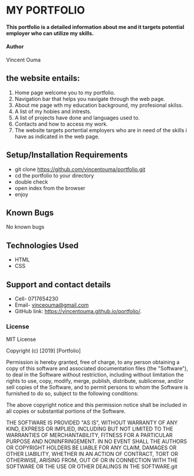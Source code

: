 # MY PORTFOLIO

#### This portfolio is a detailed information about me and it targets potential employer who can utilize my skills.
#### Author 
Vincent Ouma
## the website entails:
1. Home page welcome you to my portfolio.
2. Navigation bar that helps you navigate through the web page.
3. About me page wth my education background, my profesional skilss.
4. A list of my hobies and intrests.
5. A list of projects have done and languages used to.
6. Contacts and how to access my work.
7. The website targets portential employers who are in need of the skills i have as indicated in the web page.

## Setup/Installation Requirements
* git clone https://github.com/vincentouma/portfolio.git
* cd the portfolio to your directory
* double check
* open index from the browser
* enjoy

## Known Bugs
   No known bugs
## Technologies Used
* HTML
* CSS
## Support and contact details
* Cell- 0717654230
* Email- vinceouma@gmail.com
* GitHub link: https://vincentouma.github.io/portfolio/.
### License
MIT License

Copyright (c) [2019] [Portfolio]

Permission is hereby granted, free of charge, to any person obtaining a copy
of this software and associated documentation files (the "Software"), to deal
in the Software without restriction, including without limitation the rights
to use, copy, modify, merge, publish, distribute, sublicense, and/or sell
copies of the Software, and to permit persons to whom the Software is
furnished to do so, subject to the following conditions:

The above copyright notice and this permission notice shall be included in all
copies or substantial portions of the Software.

THE SOFTWARE IS PROVIDED "AS IS", WITHOUT WARRANTY OF ANY KIND, EXPRESS OR
IMPLIED, INCLUDING BUT NOT LIMITED TO THE WARRANTIES OF MERCHANTABILITY,
FITNESS FOR A PARTICULAR PURPOSE AND NONINFRINGEMENT. IN NO EVENT SHALL THE
AUTHORS OR COPYRIGHT HOLDERS BE LIABLE FOR ANY CLAIM, DAMAGES OR OTHER
LIABILITY, WHETHER IN AN ACTION OF CONTRACT, TORT OR OTHERWISE, ARISING FROM,
OUT OF OR IN CONNECTION WITH THE SOFTWARE OR THE USE OR OTHER DEALINGS IN THE
SOFTWARE.git

